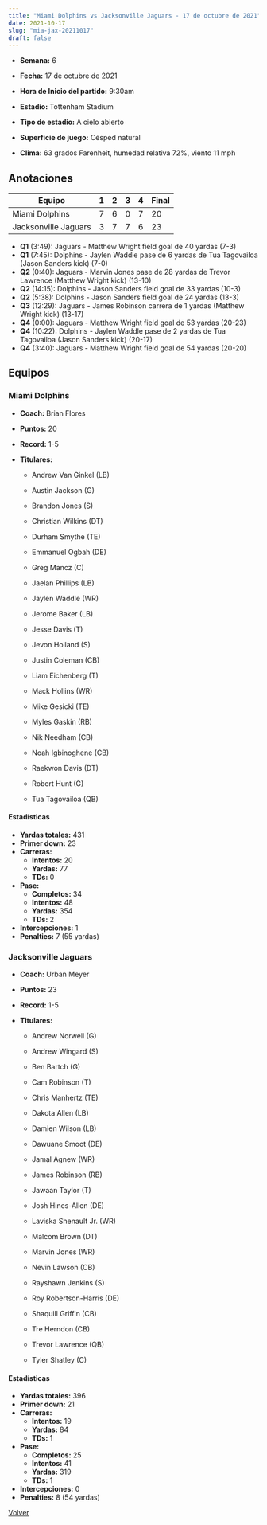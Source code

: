 ```yaml
---
title: "Miami Dolphins vs Jacksonville Jaguars - 17 de octubre de 2021"
date: 2021-10-17
slug: "mia-jax-20211017"
draft: false
---
```


* **Semana:** 6
* **Fecha:** 17 de octubre de 2021

* **Hora de Inicio del partido:** 9:30am
* **Estadio:** Tottenham Stadium
* **Tipo de estadio:** A cielo abierto
* **Superficie de juego:** Césped natural
* **Clima:** 63 grados Farenheit, humedad relativa 72%, viento 11 mph





## Anotaciones
| Equipo | 1 | 2 | 3 | 4 | Final |
|--------|---|---|---|---|-------|
| Miami Dolphins  | 7 | 6 | 0 | 7  | 20 |
| Jacksonville Jaguars  | 3 | 7 | 7 | 6  | 23 |
* **Q1** (3:49): Jaguars - Matthew Wright field goal de 40 yardas (7-3)
* **Q1** (7:45): Dolphins - Jaylen Waddle pase de 6 yardas de Tua Tagovailoa (Jason Sanders kick) (7-0)
* **Q2** (0:40): Jaguars - Marvin Jones pase de 28 yardas de Trevor Lawrence (Matthew Wright kick) (13-10)
* **Q2** (14:15): Dolphins - Jason Sanders field goal de 33 yardas (10-3)
* **Q2** (5:38): Dolphins - Jason Sanders field goal de 24 yardas (13-3)
* **Q3** (12:29): Jaguars - James Robinson carrera de 1 yardas (Matthew Wright kick) (13-17)
* **Q4** (0:00): Jaguars - Matthew Wright field goal de 53 yardas (20-23)
* **Q4** (10:22): Dolphins - Jaylen Waddle pase de 2 yardas de Tua Tagovailoa (Jason Sanders kick) (20-17)
* **Q4** (3:40): Jaguars - Matthew Wright field goal de 54 yardas (20-20)


## Equipos


### Miami Dolphins
* **Coach:** Brian Flores
* **Puntos:** 20
* **Record:** 1-5
* **Titulares:** 

  * Andrew Van Ginkel (LB) 

  * Austin Jackson (G) 

  * Brandon Jones (S) 

  * Christian Wilkins (DT) 

  * Durham Smythe (TE) 

  * Emmanuel Ogbah (DE) 

  * Greg Mancz (C) 

  * Jaelan Phillips (LB) 

  * Jaylen Waddle (WR) 

  * Jerome Baker (LB) 

  * Jesse Davis (T) 

  * Jevon Holland (S) 

  * Justin Coleman (CB) 

  * Liam Eichenberg (T) 

  * Mack Hollins (WR) 

  * Mike Gesicki (TE) 

  * Myles Gaskin (RB) 

  * Nik Needham (CB) 

  * Noah Igbinoghene (CB) 

  * Raekwon Davis (DT) 

  * Robert Hunt (G) 

  * Tua Tagovailoa (QB) 

#### Estadísticas
* **Yardas totales:** 431
* **Primer down:** 23
* **Carreras:**
  * **Intentos:** 20
  * **Yardas:** 77
  * **TDs:** 0
* **Pase:**
  * **Completos:** 34
  * **Intentos:** 48
  * **Yardas:** 354
  * **TDs:** 2
* **Intercepciones:** 1
* **Penalties:** 7 (55 yardas)

### Jacksonville Jaguars
* **Coach:** Urban Meyer
* **Puntos:** 23
* **Record:** 1-5
* **Titulares:** 

  * Andrew Norwell (G) 

  * Andrew Wingard (S) 

  * Ben Bartch (G) 

  * Cam Robinson (T) 

  * Chris Manhertz (TE) 

  * Dakota Allen (LB) 

  * Damien Wilson (LB) 

  * Dawuane Smoot (DE) 

  * Jamal Agnew (WR) 

  * James Robinson (RB) 

  * Jawaan Taylor (T) 

  * Josh Hines-Allen (DE) 

  * Laviska Shenault Jr. (WR) 

  * Malcom Brown (DT) 

  * Marvin Jones (WR) 

  * Nevin Lawson (CB) 

  * Rayshawn Jenkins (S) 

  * Roy Robertson-Harris (DE) 

  * Shaquill Griffin (CB) 

  * Tre Herndon (CB) 

  * Trevor Lawrence (QB) 

  * Tyler Shatley (C) 

#### Estadísticas
* **Yardas totales:** 396
* **Primer down:** 21
* **Carreras:**
  * **Intentos:** 19
  * **Yardas:** 84
  * **TDs:** 1
* **Pase:**
  * **Completos:** 25
  * **Intentos:** 41
  * **Yardas:** 319
  * **TDs:** 1
* **Intercepciones:** 0
* **Penalties:** 8 (54 yardas)


[Volver](/historia/2021)
